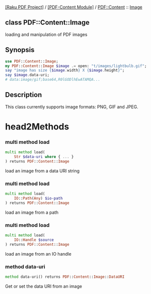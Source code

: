 [[Raku PDF Project]](https://pdf-raku.github.io)
 / [[PDF-Content Module]](https://pdf-raku.github.io/PDF-Content-raku)
 / [PDF::Content](https://pdf-raku.github.io/PDF-Content-raku/PDF/Content)
 :: [Image](https://pdf-raku.github.io/PDF-Content-raku/PDF/Content/Image)

class PDF::Content::Image
-------------------------

loading and manipulation of PDF images

Synopsis
--------

```raku
use PDF::Content::Image;
my PDF::Content::Image $image .= open: "t/images/lightbulb.gif";
say "image has size {$image.width} X {$image.height}";
say $image.data-uri;
# data:image/gif;base64,R0lGODlhEwATAMQA...
```

Description
-----------

This class currently supports image formats: PNG, GIF and JPEG.

head2Methods
============



### multi method load

```raku
multi method load(
    Str $data-uri where { ... }
) returns PDF::Content::Image
```

load an image from a data URI string

### multi method load

```raku
multi method load(
    IO::Path(Any) $io-path
) returns PDF::Content::Image
```

load an image from a path

### multi method load

```raku
multi method load(
    IO::Handle $source
) returns PDF::Content::Image
```

load an image from an IO handle

### method data-uri

```raku
method data-uri() returns PDF::Content::Image::DataURI
```

Get or set the data URI from an image

